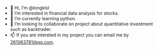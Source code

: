 - 👋 Hi, I’m @longkisl
- 👀 I’m interested in financial data analysis for stocks.
- 🌱 I’m currently learning python.
- 💞️ I’m looking to collaborate on project about quantitative investment such as backtrader.
- 📫 If you are intereted in my project you can email me by 261063781@qq.com.

<!---
longkisl/longkisl is a ✨ special ✨ repository because its `README.md` (this file) appears on your GitHub profile.
You can click the Preview link to take a look at your changes.
--->
